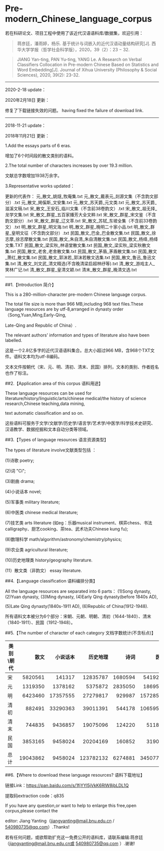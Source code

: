 # Pre-modern_Chinese_language_corpus

若在科研论文、项目工程中使用了该近代汉语语料库/数据集，欢迎引用：

> 蒋彦廷，潘雨婷，杨乐.   基于统计与词嵌入的近代汉语动量结构研究[J]. 西华大学学报（哲学社会科学版），2020，39（2）：23 − 32.


> JIANG Yan-ting, PAN Yu-ting, YANG Le. A Research on Verbal Classifiers Collocation in Pre-modern Chinese Based on Statistics and Word Embedding[J]. Journal of Xihua University (Philosophy & Social Sciences), 2020, 39(2): 23-32. 


--------------------------------------------------------------

2020-2-18 update：

2020年2月18日 更新：

修复了下载链接失效的问题。 having fixed the failure of download link. 


--------------------------------------------------------------


2018-11-21 update：

2018年11月21日 更新： 

1.Add the essays parts of 6 eras.

增加了6个时间段的散文类别的语料。

2.The total number of characters increases by over 19.3 million.

文献总字数增加1938万余字。


3.Representative works updated：

更新的代表作：
元_散文_姚燧_牧庵集.txt 
元_散文_戴表元_剡源文集（不含韵文部分）.txt 
元_散文_掲傒斯_文安集.txt 
元_散文_苏天爵_元文类.txt 
元_散文_苏天爵_滋溪文稿.txt 
宋_散文_王安石_临川文集（不含前38卷韵文）.txt 
宋_散文_祖无择_龙学文集.txt 
宋_散文_群星_五百家播芳大全文粹.txt 
宋_散文_群星_宋文鉴（不含韵文部分）.txt 
宋_散文_群星_辽文萃.txt 
宋_散文_苏轼_东坡全集（不含前33卷韵文）.txt 
明_散文_群星_明文海.txt 
明_散文_群星_晚明二十家小品.txt 
明_散文_群星_皇明文征（不含韵文部分）.txt 
民国_散文_巴金_巴金散文集.txt 
民国_散文_徐志摩_徐志摩散文集.txt 
民国_散文_朱自清_朱自清散文集.txt 
民国_散文_杨绛_杨绛文集.TXT 
民国_散文_梁实秋_林语堂散文集.txt 
民国_散文_梁实秋_梁实秋散文集.txt 
民国_散文_老舍_老舍散文集.txt 
民国_散文_茅盾_茅盾散文集.txt 
民国_散文_萧红_散文集.txt 
民国_散文_郭沫若_郭沫若散文选集.txt 
民国_散文_鲁迅_鲁迅文集.txt 
清_散文_刘文武_清文精选(不含晚清梁启超林纾等).txt 
清_散文_游戏主人_笑林广记.txt 
清_散文_群星_皇清文颖.txt 
清末_散文_群星_晚清文选.txt 

------------------------------------------------------------------------------------------------------------------

##1.【Introduction 简介】

This is a 280-million-character pre-modern Chinese language corpus.

The total file size is more than 966 MB,including 968 text files.These language resources are by utf-8,arranged in dynasty order（Song,Yuan,Ming,Early-Qing,

Late-Qing and Republic of China）.

The relevant authors' information and types of literature also have been labelled.

这是一个2.8亿多字的近代汉语语料集合。总大小超过966 MB，含968个TXT文件。语料文本均为utf-8编码。

文本文件按朝代（宋、元、明、清初、清末、民国）排列，文本的类别、作者姓名也作了标注。



##2.【Application area of this corpus 语料用途】
 
These language resources can be used for literature/history/linguistic/arts/chinese medical/the history of science research,Chinese teaching,data mining,

text automatic classification and so on.
 
  这些语料可服务于文学/文献学/历史学/语言学/艺术学/中医学/科学技术史研究、汉语教学、数据挖掘和文本自动分类等领域。



##3.【Types of language resources  语言资源类型】

The types of literature involve文献类型包括 ：

(1)诗歌 poetry;

(2)词 "Ci";

(3)剧曲 drama; 

(4)小说话本 novel; 

(5)军事类 military literature; 

(6)中医类 chinese medical literature; 

(7)技艺类 arts literature (如eg：乐器musical instrument、棋弈chess、书法calligraphy、厨艺cooking、茶tea、武术功夫Chinese kung fu); 

(8)数理科学 math/algorithm/astronomy/chemistry/physics; 

(9)农业类 agricultural literature;

(10)历史地理类 history/geography literature.

(11）散文类（非韵文） essay literature.




##4.【Language classification 语料编排分类】

All the language resources are separated into 6 parts： (1)Song dynasty, (2)Yuan dynasty, (3)Ming dynasty, (4)Early Qing dynasty(before 1840s AD), 

(5)Late Qing dynasty(1840s-1911 AD), (6)Republic of China(1912-1948).

所有语料文本被分为6个部分：宋朝、元朝、明朝、清初（1644-1840）、清末（1840-1911）、民国（1912-1948）。



##5.【The number of character of each category 文档字数统计(不含标点)】

|类别\朝代|散文|小说话本|历史地理|诗词|医学|农学|剧曲|数理科学|技艺|军事|总字数|   
|-|-:|-:|-:|-:|-:|-:|-:|-:|-:|-:|-:|  
宋|5820561|141317|12835787|1680594|5419232|18930|	0|	285620|	33288	|445545	|26680874|
元|1319350|1378162|5375872|2835050|1869542|189182	|2423584	|116977|	50850	|0	|15558569|
明|6423460|17357555|27279817|929987|15728504|552105|	2639445	|1454890|	187069|	803206|	73356038|
清初|882491|33290363|39011391|544178|10659597|5692	|1040341	|3749246	|501007|	0|	89684306|
清末|744835|9436857|19075096|124220|511873|0|	1411883|	0|	0|	19670|	31324434|
民国|3853165|9458024|20204169|160852|319042|0	|427896|	0|	0|	136671	|34559819|
总计|19043862|9458024|123782132|6274881|34507790|765909|7943149|5606733|772214|1405092|271164040|






##6.【Where to download these language resources? 语料下载地址】

链接Link：https://pan.baidu.com/s/1fjYYl5jVkK6RlW8jbLDL1Q 

提取码extraction code：q835 




If you have any question,or want to help to enlarge this free,open corpus,please contact the 

editor: Jiang Yanting（jiangyanting@mail.bnu.edu.cn / 540980735@qq.com）.Thanks!

若有任何问题，或欲帮助扩充这一免费公开的语料库，请联系编辑:蒋彦廷（jiangyanting@mail.bnu.edu.cn或 540980735@qq.com ）.谢谢! 
